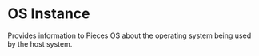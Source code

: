 # OS Instance


Provides information to Pieces OS about the operating system being used by the host system.
